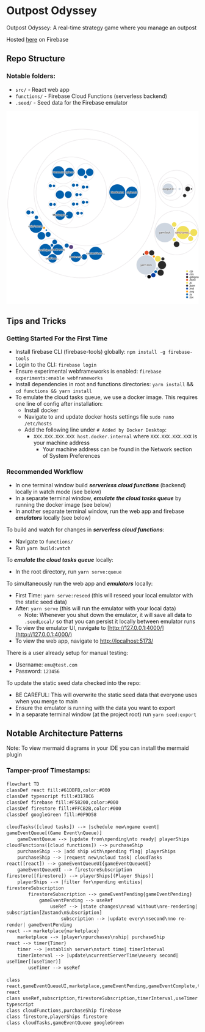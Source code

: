 # Outpost Odyssey

Outpost Odyssey: A real-time strategy game where you manage an outpost

Hosted [here](https://outpost-odyssey-web.web.app/) on Firebase

## Repo Structure
### Notable folders:
- `src/` - React web app
- `functions/` - Firebase Cloud Functions (serverless backend)
- `.seed/` - Seed data for the Firebase emulator

![Visualization of this repo](./repo-structure.svg)

## Tips and Tricks

### Getting Started For the First Time
- Install firebase CLI (firebase-tools) globally: `npm install -g firebase-tools`
- Login to the CLI: `firebase login`
- Ensure experimental webframeworks is enabled: `firebase experiments:enable webframeworks`
- Install dependencies in root and functions directories: `yarn install` && `cd functions && yarn install`
- To emulate the cloud tasks queue, we use a docker image. This requires one line of config after installation:
  - Install docker
  - Navigate to and update docker hosts settings file  `sudo nano /etc/hosts`
  - Add the following line under `# Added by Docker Desktop`:
    - `XXX.XXX.XXX.XXX host.docker.internal` where `XXX.XXX.XXX.XXX` is your machine address
      - Your machine address can be found in the Network section of System Preferences

### Recommended Workflow
- In one terminal window build ***serverless cloud functions*** (backend) locally in watch mode (see below)
- In a separate terminal window, ***emulate the cloud tasks queue*** by running the docker image (see below)
- In another separate terminal window, run the web app and firebase ***emulators*** locally (see below)

To build and watch for changes in ***serverless cloud functions***:
- Navigate to `functions/`
- Run `yarn build:watch`

To ***emulate the cloud tasks queue*** locally:
- In the root directory, run `yarn serve:queue`

To simultaneously run the web app and ***emulators*** locally:
- First Time: `yarn serve:reseed` (this will reseed your local emulator with the static seed data)
- After: `yarn serve` (this will run the emulator with your local data)
  - Note: Whenever you shut down the emulator, it will save all data to `.seedLocal/` so that you can persist it locally between emulator runs
- To view the emulator UI, navigate to [http://127.0.0.1:4000/](http://127.0.0.1:4000/)
- To view the web app, navigate to [http://localhost:5173/](http://localhost:5173/)

There is a user already setup for manual testing:
- Username: `emu@test.com`
- Password: `123456`

To update the static seed data checked into the repo:
- BE CAREFUL: This will overwrite the static seed data that everyone uses when you merge to main 
- Ensure the emulator is running with the data you want to export
- In a separate terminal window (at the project root) run `yarn seed:export`

## Notable Architecture Patterns
Note: To view mermaid diagrams in your IDE you can install the mermaid plugin

### Tamper-proof Timestamps:
```mermaid
flowchart TD
classDef react fill:#61DBFB,color:#000
classDef typescript fill:#3178C6
classDef firebase fill:#F58200,color:#000
classDef firestore fill:#FFCB2B,color:#000
classDef googleGreen fill:#0F9D58

cloudTasks([cloud tasks]) --> |schedule new\ngame event| gameEventQueue[(Game Event\nQueue)]
    gameEventQueue --> |update from\npending\nto ready| playerShips
cloudFunctions([cloud functions]) --> purchaseShip
    purchaseShip --> |add ship with\npending flag| playerShips
    purchaseShip --> |request new\ncloud task| cloudTasks
react([react]) --> gameEventQueueUI{gameEventQueueUI}
    gameEventQueueUI --> firestoreSubscription
firestore([firestore]) --> playerShips[(Player Ships)]
    playerShips --> |filter for\npending entities| firestoreSubscription
        firestoreSubscription --> gameEventPending{gameEventPending}
            gameEventPending --> useRef
                useRef --> |state changes\nread without\nre-rendering| subscription[Zustand\nSubscription]
                    subscription --> |update every\nsecond\nno re-render| gameEventPending
react --> marketplace{marketplace}
    marketplace --> |player\npurchases\nship| purchaseShip
react --> timer{Timer}
    timer --> |establish server\nstart time| timerInterval
    timerInterval --> |update\ncurrentServerTime\nevery second| useTimer[(useTimer)]
        useTimer --> useRef

class react,gameEventQueueUI,marketplace,gameEventPending,gameEventComplete,timer react
class useRef,subscription,firestoreSubscription,timerInterval,useTimer typescript
class cloudFunctions,purchaseShip firebase
class firestore,playerShips firestore
class cloudTasks,gameEventQueue googleGreen
```

